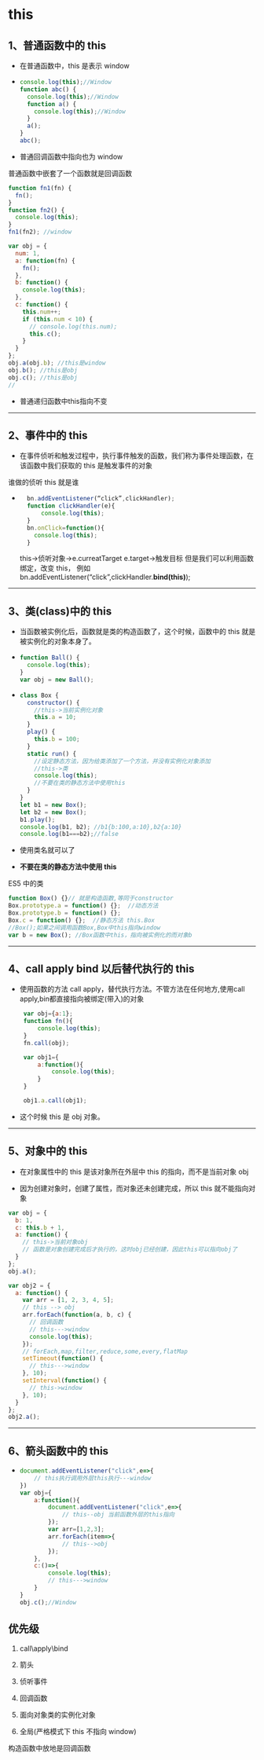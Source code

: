 # this

## 1、普通函数中的 this

- 在普通函数中，this 是表示 window

- ```js
  console.log(this);//Window
  function abc() {
    console.log(this);//Window
    function a() {
      console.log(this);//Window
    }
    a();
  }
  abc();
  ```

- 普通回调函数中指向也为 window

普通函数中嵌套了一个函数就是回调函数

```js
function fn1(fn) {
  fn();
}
function fn2() {
  console.log(this);
}
fn1(fn2); //window
```

```js
var obj = {
  num: 1,
  a: function(fn) {
    fn();
  },
  b: function() {
    console.log(this);
  },
  c: function() {
    this.num++;
    if (this.num < 10) {
      // console.log(this.num);
      this.c();
    }
  }
};
obj.a(obj.b); //this是window
obj.b(); //this是obj
obj.c(); //this是obj
//
```

- 普通递归函数中this指向不变

---

## 2、事件中的 this

- 在事件侦听和触发过程中，执行事件触发的函数，我们称为事件处理函数，在该函数中我们获取的 this 是触发事件的对象

谁做的侦听 this 就是谁

- ```js
    bn.addEventListener(“click”,clickHandler);
    function clickHandler(e){
        console.log(this);
    }
    bn.onClick=function(){
      console.log(this);
    }
  ```

  this->侦听对象->e.curreatTarget
  e.target->触发目标
  但是我们可以利用函数绑定，改变 this，
  例如 bn.addEventListener(“click”,clickHandler.**bind(this)**);

---

## 3、类(class)中的 this

- 当函数被实例化后，函数就是类的构造函数了，这个时候，函数中的 this 就是被实例化的对象本身了。

- ```js
  function Ball() {
    console.log(this);
  }
  var obj = new Ball();
  ```

- ```js
  class Box {
    constructor() {
      //this->当前实例化对象
      this.a = 10;
    }
    play() {
      this.b = 100;
    }
    static run() {
      //设定静态方法，因为给类添加了一个方法，并没有实例化对象添加
      //this->类
      console.log(this);
      //不要在类的静态方法中使用this
    }
  }
  let b1 = new Box();
  let b2 = new Box();
  b1.play();
  console.log(b1, b2); //b1{b:100,a:10},b2{a:10}
  console.log(b1===b2);//false
  ```

- 使用类名就可以了
- **不要在类的静态方法中使用 this**

ES5 中的类

```js
function Box() {}// 就是构造函数,等同于constructor
Box.prototype.a = function() {};  //动态方法
Box.prototype.b = function() {};
Box.c = function() {};  //静态方法 this.Box
//Box();如果之间调用函数Box,Box中this指向window
var b = new Box(); //Box函数中this，指向被实例化的而对象b
```

---

## 4、call apply bind 以后替代执行的 this

- 使用函数的方法 call apply，替代执行方法。不管方法在任何地方,使用call apply,bin都直接指向被绑定(带入)的对象

  ```js
   var obj={a:1};
   function fn(){
       console.log(this);
   }
   fn.call(obj);

   var obj1={
       a:function(){
           console.log(this);
       }
   }

   obj1.a.call(obj1);
  ```

- 这个时候 this 是 obj 对象。

---

## 5、对象中的 this

- 在对象属性中的 this 是该对象所在外层中 this 的指向，而不是当前对象 obj

- 因为创建对象时，创建了属性，而对象还未创建完成，所以 this 就不能指向对象

```js
var obj = {
  b: 1,
  c: this.b + 1,
  a: function() {
    // this->当前对象obj
    // 函数是对象创建完成后才执行的，这时obj已经创建，因此this可以指向obj了
  }
};
obj.a();
```

```js
var obj2 = {
  a: function() {
    var arr = [1, 2, 3, 4, 5];
    // this --> obj
    arr.forEach(function(a, b, c) {
      // 回调函数
      // this--->window
      console.log(this);
    });
    // forEach,map,filter,reduce,some,every,flatMap
    setTimeout(function() {
      // this--->window
    }, 10);
    setInterval(function() {
      // this->window
    }, 10);
  }
};
obj2.a();
```

---

## 6、箭头函数中的 this

- ```js
  document.addEventListener("click",e=>{
      // this执行调用外层this执行---window
  })
  var obj={
      a:function(){
          document.addEventListener("click",e=>{
              // this--obj 当前函数外层的this指向
          });
          var arr=[1,2,3];
          arr.forEach(item=>{
              // this-->obj
          });
      },
      c:()=>{
          console.log(this);
          // this--->window
      }
  }
  obj.c();//Window
  ```

## 优先级

1. call\apply\bind

2. 箭头

3. 侦听事件

4. 回调函数

5. 面向对象类的实例化对象

6. 全局(严格模式下 this 不指向 window)

构造函数中放地是回调函数
